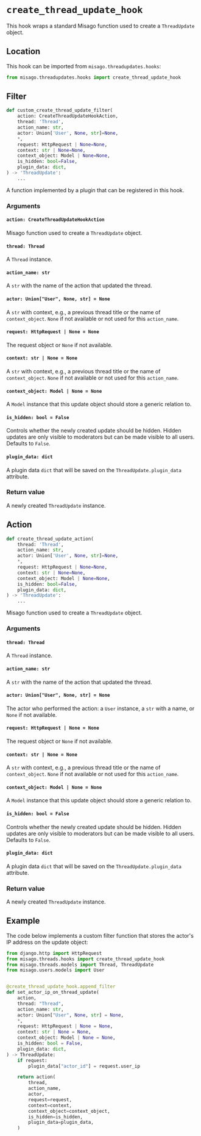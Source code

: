 # `create_thread_update_hook`

This hook wraps a standard Misago function used to create a `ThreadUpdate` object.


## Location

This hook can be imported from `misago.threadupdates.hooks`:

```python
from misago.threadupdates.hooks import create_thread_update_hook
```


## Filter

```python
def custom_create_thread_update_filter(
    action: CreateThreadUpdateHookAction,
    thread: 'Thread',
    action_name: str,
    actor: Union['User', None, str]=None,
    *,
    request: HttpRequest | None=None,
    context: str | None=None,
    context_object: Model | None=None,
    is_hidden: bool=False,
    plugin_data: dict,
) -> 'ThreadUpdate':
    ...
```

A function implemented by a plugin that can be registered in this hook.


### Arguments

#### `action: CreateThreadUpdateHookAction`

Misago function used to create a `ThreadUpdate` object.


#### `thread: Thread`

A `Thread` instance.


#### `action_name: str`

A `str` with the name of the action that updated the thread.


#### `actor: Union["User", None, str] = None`

A `str` with context, e.g., a previous thread title or the name of `context_object`. `None` if not available or not used for this `action_name`.


#### `request: HttpRequest | None = None`

The request object or `None` if not available.


#### `context: str | None = None`

A `str` with context, e.g., a previous thread title or the name of `context_object`. `None` if not available or not used for this `action_name`.


#### `context_object: Model | None = None`

A `Model` instance that this update object should store a generic relation to.


#### `is_hidden: bool = False`

Controls whether the newly created update should be hidden. Hidden updates are only visible to moderators but can be made visible to all users. Defaults to `False`.


#### `plugin_data: dict`

A plugin data `dict` that will be saved on the `ThreadUpdate.plugin_data` attribute.


### Return value

A newly created `ThreadUpdate` instance.


## Action

```python
def create_thread_update_action(
    thread: 'Thread',
    action_name: str,
    actor: Union['User', None, str]=None,
    *,
    request: HttpRequest | None=None,
    context: str | None=None,
    context_object: Model | None=None,
    is_hidden: bool=False,
    plugin_data: dict,
) -> 'ThreadUpdate':
    ...
```

Misago function used to create a `ThreadUpdate` object.


### Arguments

#### `thread: Thread`

A `Thread` instance.


#### `action_name: str`

A `str` with the name of the action that updated the thread.


#### `actor: Union["User", None, str] = None`

The actor who performed the action: a `User` instance, a `str` with a name, or `None` if not available.


#### `request: HttpRequest | None = None`

The request object or `None` if not available.


#### `context: str | None = None`

A `str` with context, e.g., a previous thread title or the name of `context_object`. `None` if not available or not used for this `action_name`.


#### `context_object: Model | None = None`

A `Model` instance that this update object should store a generic relation to.


#### `is_hidden: bool = False`

Controls whether the newly created update should be hidden. Hidden updates are only visible to moderators but can be made visible to all users. Defaults to `False`.


#### `plugin_data: dict`

A plugin data `dict` that will be saved on the `ThreadUpdate.plugin_data` attribute.


### Return value

A newly created `ThreadUpdate` instance.


## Example

The code below implements a custom filter function that stores the actor's IP address on the update object:

```python
from django.http import HttpRequest
from misago.threads.hooks import create_thread_update_hook
from misago.threads.models import Thread, ThreadUpdate
from misago.users.models import User


@create_thread_update_hook.append_filter
def set_actor_ip_on_thread_update(
    action,
    thread: "Thread",
    action_name: str,
    actor: Union["User", None, str] = None,
    *,
    request: HttpRequest | None = None,
    context: str | None = None,
    context_object: Model | None = None,
    is_hidden: bool = False,
    plugin_data: dict,
) -> ThreadUpdate:
    if request:
        plugin_data["actor_id"] = request.user_ip

    return action(
        thread,
        action_name,
        actor,
        request=request,
        context=context,
        context_object=context_object,
        is_hidden=is_hidden,
        plugin_data=plugin_data,
    )
```